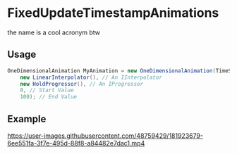 # FixedUpdateTimestampAnimations
the name is a cool acronym btw

## Usage

```cs
OneDimensionalAnimation MyAnimation = new OneDimensionalAnimation(TimeSpan.FromSeconds(1),
    new LinearInterpolator(), // An IInterpolator
    new HoldProgressor(), // An IProgressor
    0, // Start Value 
    100); // End Value
```

## Example

https://user-images.githubusercontent.com/48759429/181923679-6ee551fa-3f7e-495d-88f8-a84482e7dac1.mp4

